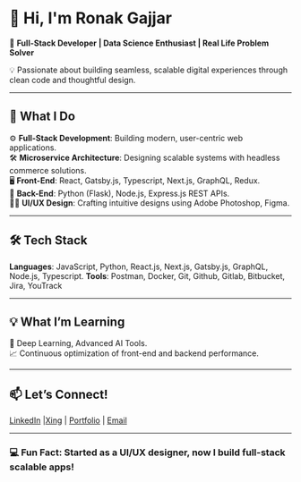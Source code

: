 # 👋 Hi, I'm Ronak Gajjar  
🔧 **Full-Stack Developer | Data Science Enthusiast | Real Life Problem Solver**

💡 Passionate about building seamless, scalable digital experiences through clean code and thoughtful design.

---

## 🚀 **What I Do**  
⚙️ **Full-Stack Development**: Building modern, user-centric web applications.  
🛠 **Microservice Architecture**: Designing scalable systems with headless commerce solutions.  
🖥️ **Front-End**: React, Gatsby.js, Typescript, Next.js, GraphQL, Redux.  
🐍 **Back-End**: Python (Flask), Node.js, Express.js REST APIs.  
🧑‍🎨 **UI/UX Design**: Crafting intuitive designs using Adobe Photoshop, Figma.

---

## 🛠 **Tech Stack**  
**Languages**: JavaScript, Python, React.js, Next.js, Gatsby.js, GraphQL, Node.js, Typescript.
**Tools**: Postman, Docker, Git, Github, Gitlab, Bitbucket, Jira, YouTrack

---

## 💡 **What I’m Learning**  
🧠 Deep Learning, Advanced AI Tools.  
📈 Continuous optimization of front-end and backend performance.

---

## 📫 **Let’s Connect!**  
[LinkedIn](https://www.linkedin.com/in/ronak-gajjar/) |[Xing](https://www.xing.com/profile/Ronak_Gajjar061231) | [Portfolio](https://info-ronakgajjar.netlify.app/) | [Email](mailto:ronakgajjar.de@gmail.com)

---

### 💻 Fun Fact: Started as a UI/UX designer, now I build full-stack scalable apps!
